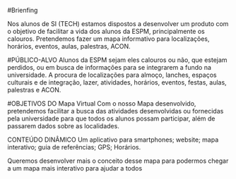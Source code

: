#Brienfing 

Nos alunos de SI (TECH) estamos dispostos a desenvolver um produto com o objetivo de facilitar a vida dos alunos da ESPM, principalmente os calouros. Pretendemos fazer um mapa informativo para localizações, horários, eventos, aulas, palestras, ACON.

#PÚBLICO-ALVO
Alunos da ESPM sejam eles calouros ou não, que estejam perdidos, ou em busca de informações para se integrarem a fundo na universidade. A procura de localizações para almoço, lanches, espaços culturais e de integração, lazer, atividades, horários, eventos, festas, aulas, palestras e ACON.

#OBJETIVOS DO Mapa Virtual
Com o nosso Mapa desenvolvido, pretendemos facilitar a busca das atividades desenvolvidas ou fornecidas pela universidade para que todos os alunos possam participar, além de passarem dados sobre as localidades.  

CONTEÚDO DINÂMICO
Um aplicativo para smartphones; website; mapa interativo; guia de referências; GPS; Horários. 

Queremos desenvolver mais o conceito desse mapa para podermos chegar a um mapa mais interativo para ajudar a todos
